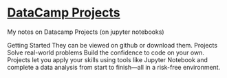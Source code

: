 
#  [DataCamp Projects](https://learn.datacamp.com/projects)


My notes on Datacamp Projects (on jupyter notebooks)

Getting Started
They can be viewed on github or download them.
Projects
Solve real-world problems
Build the confidence to code on your own. Projects let you apply your skills using tools like Jupyter Notebook and complete a data analysis from start to finish—all in a risk-free environment.
